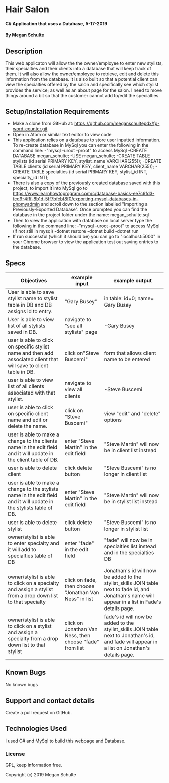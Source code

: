 # Hair Salon

#### C# Application that uses a Database, 5-17-2019

#### By Megan Schulte

## Description

This web applicaton will allow the the owner/employee to enter new stylists, their specialties and their clients into a database that will keep track of them. It will also allow the owner/employee to retrieve, edit and delete this information from the database. It is also built so that a potential client can view the specialties offered by the salon and specifically see which stylist provides the service; as well as an about page for the salon. I need to move things around a bit so that the customer cannot add to/edit the specialties.

## Setup/Installation Requirements

* Make a clone from GitHub at: https://github.com/meganschultepdx/fp-word-counter.git
* Open in Atom or similar text editor to view code
* This application relies on a database to store user inputted information. To re-create database in MySql you can enter the following in the command line:
    -"mysql -uroot -proot" to access MySql
    -CREATE DATABASE megan_schulte;
    -USE megan_schulte;
    -CREATE TABLE stylists (id serial PRIMARY KEY, stylist_name VARCHAR(255));
    -CREATE TABLE clients (id serial PRIMARY KEY, client_name VARCHAR(255));
    -CREATE TABLE specialties (id serial PRIMARY KEY, stylist_id INT, specialty_id INT);
* There is also a copy of the previously created database saved with this project, to import it into MySql go to https://www.learnhowtoprogram.com/c/database-basics-ee7c9fd3-fcd9-4fff-8b1d-5ff7bfcbf8f0/exporting-mysql-databases-in-phpmyadmin and scroll down to the section labelled "Importing a Previously-Exported Database". Once prompted you can find the database in the project folder under the name:  megan_schulte.sql  
* Then to view the application with database on local server type the following in the command line:
    -"mysql -uroot -proot" to access MySql (if not still in mysql)
    -dotnet restore
    -dotnet build
    -dotnet run
* If run successful (which it should be) you can go to "localhost:5000" in your Chrome browser to view the application test out saving entries to the database.

## Specs

|Objectives|example input|example output|
|-|-|-|
|User is able to save stylist name to stylist table in DB and DB assigns id to entry.| "Gary Busey" |in table:  id=0; name= Gary Busey|
|User is able to view list of all stylists saved in DB.|navigate to "see all stylists" page|-Gary Busey|
|user is able to click on specific stylist name and then add associated client that will save to client table in DB.|  click on"Steve Buscemi" | form that allows client name to be entered |
|user is able to view list of all clients associated with that stylist.|navigate to view all clients|-Steve Buscemi|
|user is able to click on specific client name and edit or delete the name.|click on "Steve Buscemi"|view "edit" and "delete" options|
|user is able to make a change to the clients name in the edit field and it will update in the client table of DB.|enter "Steve Martin" in the edit field|"Steve Martin" will now be in client list instead
|user is able to delete client|click delete button|"Steve Buscemi" is no longer in client list|
|user is able to make a change to the stylists name in the edit field and it will update in the stylists table of DB.|enter "Steve Martin" in the edit field|"Steve Martin" will now be in stylist list instead|
|user is able to delete stylist|click delete button|"Steve Buscemi" is no longer in stylist list|
|owner/stylist is able to enter specialty and it will add to specialties table of DB| enter "fade" in the edit field|"fade" will now be in specialties list instead and in the specialties DB|
|owner/stylist is able to click on a specialty and assign a stylist from a drop down list to that specialty| click on fade, then choose "Jonathan Van Ness" in list| Jonathan's id will now be added to the stylist_skills JOIN table next to fade id, and Jonathan's name will appear in a list in Fade's details page.|
|owner/stylist is able to click on a stylist and assign a specialty from a drop down list to that stylist| click on Jonathan Van Ness, then choose "fade" from list| fade's id will now be added to the stylist_skills JOIN table next to Jonathan's id, and fade will appear in a list on Jonathan's details page.|



## Known Bugs

No known bugs

## Support and contact details

Create a pull request on GitHub.

## Technologies Used

I used C# and MySql to build this webpage and Database.

### License

GPL, keep information free.

Copyright (c) 2019 Megan Schulte
